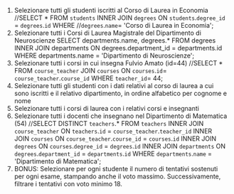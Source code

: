 1. Selezionare tutti gli studenti iscritti al Corso di Laurea in Economia
//SELECT * FROM `students` INNER JOIN `degrees` ON `students`.`degree_id` = `degrees`.`id` WHERE //`degrees`.`name`= 'Corso di Laurea in Economia';
2. Selezionare tutti i Corsi di Laurea Magistrale del Dipartimento di
Neuroscienze
SELECT departments.name, degrees.* FROM degrees INNER JOIN departments ON degrees.department_id = departments.id WHERE departments.name = 'Dipartimento di Neuroscienze';
3. Selezionare tutti i corsi in cui insegna Fulvio Amato (id=44)
//SELECT * FROM `course_teacher` JOIN `courses` ON `courses`.`id`= `course_teacher`.`course_id` WHERE `teacher_id`= 44;
4. Selezionare tutti gli studenti con i dati relativi al corso di laurea a cui
sono iscritti e il relativo dipartimento, in ordine alfabetico per cognome e
nome
5. Selezionare tutti i corsi di laurea con i relativi corsi e insegnanti
6. Selezionare tutti i docenti che insegnano nel Dipartimento di
Matematica (54)
//SELECT DISTINCT `teachers`.* FROM `teachers` INNER JOIN `course_teacher` ON `teachers`.`id` = `course_teacher`.`teacher_id` INNER JOIN `courses` ON `course_teacher`.`course_id` = `courses`.`id` INNER JOIN `degrees` ON `courses`.`degree_id` = `degrees`.`id` INNER JOIN `departments` ON `degrees`.`department_id` = `departments`.`id` WHERE `departments`.`name` = 'Dipartimento di Matematica';
7. BONUS: Selezionare per ogni studente il numero di tentativi sostenuti
per ogni esame, stampando anche il voto massimo. Successivamente,
filtrare i tentativi con voto minimo 18.